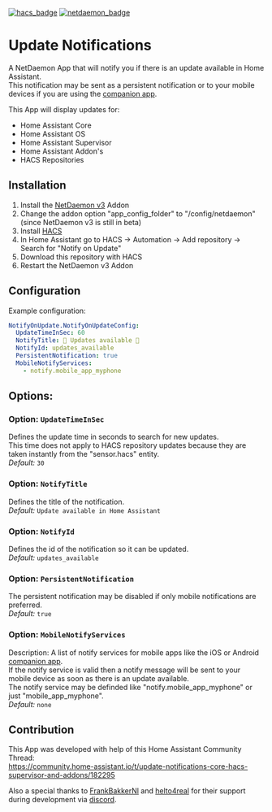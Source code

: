 [![hacs_badge](https://img.shields.io/badge/HACS-Default-41BDF5.svg)](https://github.com/hacs/integration)
[![netdaemon_badge](https://img.shields.io/badge/NetDaemon-v3-pink)](https://netdaemon.xyz/docs/v3)

# Update Notifications
A NetDaemon App that will notify you if there is an update available in Home Assistant.  
This notification may be sent as a persistent notification or to your mobile devices if you are using the [companion app](https://companion.home-assistant.io/).  

This App will display updates for:  
- Home Assistant Core
- Home Assistant OS
- Home Assistant Supervisor
- Home Assistant Addon's
- HACS Repositories
  
## Installation
1. Install the [NetDaemon v3](https://netdaemon.xyz/docs/v3/started/installation) Addon
2. Change the addon option "app_config_folder" to "/config/netdaemon" (since NetDaemon v3 is still in beta)
3. Install [HACS](https://hacs.xyz/docs/setup/download)
4. In Home Assistant go to HACS -> Automation -> Add repository -> Search for "Notify on Update"
5. Download this repository with HACS
6. Restart the NetDaemon v3 Addon

## Configuration  

Example configuration:

```yaml
NotifyOnUpdate.NotifyOnUpdateConfig:
  UpdateTimeInSec: 60
  NotifyTitle: 🎉 Updates available 🎉
  NotifyId: updates_available
  PersistentNotification: true
  MobileNotifyServices:
    - notify.mobile_app_myphone
```

## Options:

### Option: `UpdateTimeInSec`

Defines the update time in seconds to search for new updates.  
This time does not apply to HACS repository updates because they are taken instantly from the "sensor.hacs" entity.  
*Default:* `30`

### Option: `NotifyTitle`

Defines the title of the notification.  
*Default:* `Update available in Home Assistant`

### Option: `NotifyId`

Defines the id of the notification so it can be updated.  
*Default:* `updates_available`  

### Option: `PersistentNotification`

The persistent notification may be disabled if only mobile notifications are preferred.  
*Default:* `true`  

### Option: `MobileNotifyServices`

Description: A list of notify services for mobile apps like the iOS or Android [companion app](https://companion.home-assistant.io/).  
If the notify service is valid then a notify message will be sent to your mobile device as soon as there is an update available.  
The notify service may be definded like "notify.mobile_app_myphone" or just "mobile_app_myphone".  
*Default:* `none`  

## Contribution
This App was developed with help of this Home Assistant Community Thread:  
https://community.home-assistant.io/t/update-notifications-core-hacs-supervisor-and-addons/182295  

Also a special thanks to [FrankBakkerNl](https://github.com/FrankBakkerNl) and [helto4real](https://github.com/helto4real) for their support during development via [discord](https://discord.gg/K3xwfcX).